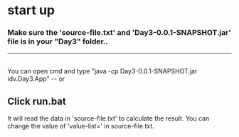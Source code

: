 # start up


<h3>Make sure the 'source-file.txt' and 'Day3-0.0.1-SNAPSHOT.jar' file is in your "Day3" folder..</h3>
<hr>

<br>
You can open cmd and type "java -cp Day3-0.0.1-SNAPSHOT.jar idv.Day3.App"
--
or

Click run.bat
--

It will read the data in 'source-file.txt' to calculate the result.
You can change the value of 'value-list=' in source-file.txt.
